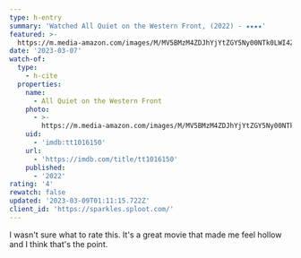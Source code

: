 ```yaml
---
type: h-entry
summary: 'Watched All Quiet on the Western Front, (2022) - ★★★★'
featured: >-
  https://m.media-amazon.com/images/M/MV5BMzM4ZDJhYjYtZGY5Ny00NTk0LWI4ZTYtNjczZDFiMGI2ZjEzXkEyXkFqcGdeQXVyNjc5NjEzNA@@._V1_SX300.jpg
date: '2023-03-07'
watch-of:
  type:
    - h-cite
  properties:
    name:
      - All Quiet on the Western Front
    photo:
      - >-
        https://m.media-amazon.com/images/M/MV5BMzM4ZDJhYjYtZGY5Ny00NTk0LWI4ZTYtNjczZDFiMGI2ZjEzXkEyXkFqcGdeQXVyNjc5NjEzNA@@._V1_SX300.jpg
    uid:
      - 'imdb:tt1016150'
    url:
      - 'https://imdb.com/title/tt1016150'
    published:
      - '2022'
rating: '4'
rewatch: false
updated: '2023-03-09T01:11:15.722Z'
client_id: 'https://sparkles.sploot.com/'
---
```

I wasn't sure what to rate this. It's a great movie that made me feel hollow and I think that's the point.
